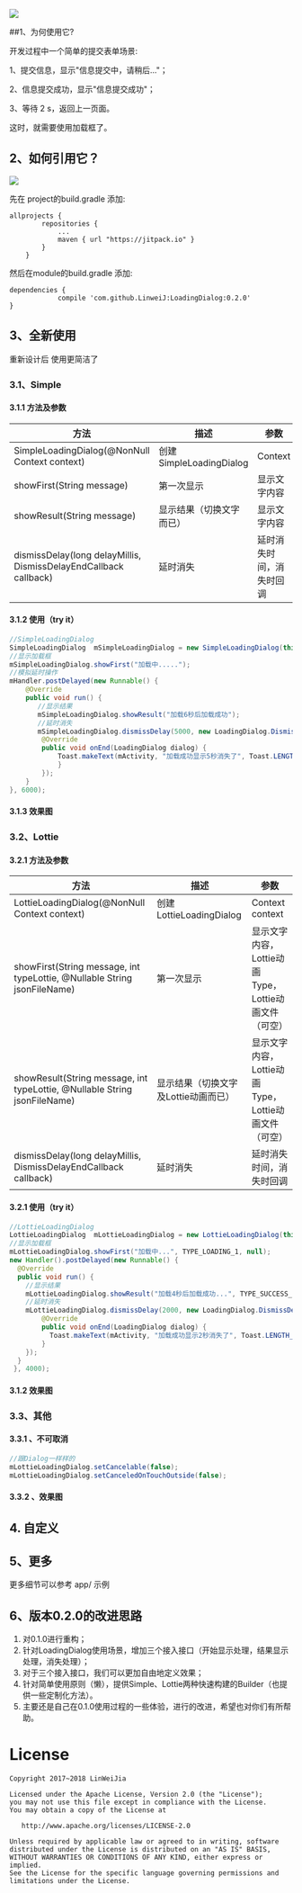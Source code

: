 [![](https://jitpack.io/v/LinweiJ/LoadingDialog.svg)](https://jitpack.io/#LinweiJ/LoadingDialog)

##1、为何使用它?

开发过程中一个简单的提交表单场景:

1、提交信息，显示"信息提交中，请稍后..."；

2、信息提交成功，显示"信息提交成功"；

3、等待 2 s，返回上一页面。

这时，就需要使用加载框了。

## 2、如何引用它？

[![](https://jitpack.io/v/LinweiJ/LoadingDialog.svg)](https://jitpack.io/#LinweiJ/LoadingDialog)

先在 project的build.gradle  添加:
```
allprojects {
		repositories {
			...
			maven { url "https://jitpack.io" }
		}
	}
```
然后在module的build.gradle 添加:
```
dependencies {
	        compile 'com.github.LinweiJ:LoadingDialog:0.2.0'
}
```



## 3、全新使用

重新设计后 使用更简洁了

### 3.1、Simple

#### 3.1.1 方法及参数

| 方法                                       | 描述                    | 参数           |
| ---------------------------------------- | --------------------- | ------------ |
| SimpleLoadingDialog(@NonNull Context context) | 创建SimpleLoadingDialog | Context      |
| showFirst(String message)                | 第一次显示                 | 显示文字内容       |
| showResult(String message)               | 显示结果（切换文字而已）          | 显示文字内容       |
| dismissDelay(long delayMillis, DismissDelayEndCallback callback) | 延时消失                  | 延时消失时间，消失时回调 |

#### 3.1.2 使用（try it）

```java
//SimpleLoadingDialog
SimpleLoadingDialog  mSimpleLoadingDialog = new SimpleLoadingDialog(this);
//显示加载框
mSimpleLoadingDialog.showFirst("加载中.....");
//模拟延时操作
mHandler.postDelayed(new Runnable() {
    @Override
    public void run() {
       //显示结果
       mSimpleLoadingDialog.showResult("加载6秒后加载成功");
	   //延时消失
       mSimpleLoadingDialog.dismissDelay(5000, new LoadingDialog.DismissDelayEndCallback() {
       	@Override
       	public void onEnd(LoadingDialog dialog) {
         	Toast.makeText(mActivity, "加载成功显示5秒消失了", Toast.LENGTH_SHORT).show();
        	}
        });
    }
}, 6000);
```

#### 3.1.3 效果图



### 3.2、Lottie

#### 3.2.1 方法及参数

| 方法                                       | 描述                    | 参数                                 |
| ---------------------------------------- | --------------------- | ---------------------------------- |
| LottieLoadingDialog(@NonNull Context context) | 创建LottieLoadingDialog | Context context                    |
| showFirst(String message, int typeLottie, @Nullable String jsonFileName) | 第一次显示                 | 显示文字内容，Lottie动画Type，Lottie动画文件（可空） |
| showResult(String message, int typeLottie, @Nullable String jsonFileName) | 显示结果（切换文字及Lottie动画而已） | 显示文字内容，Lottie动画Type，Lottie动画文件（可空） |
| dismissDelay(long delayMillis, DismissDelayEndCallback callback) | 延时消失                  | 延时消失时间，消失时回调                       |



#### 3.2.1 使用（try it）

```java
//LottieLoadingDialog
LottieLoadingDialog  mLottieLoadingDialog = new LottieLoadingDialog(this);
//显示加载框
mLottieLoadingDialog.showFirst("加载中...", TYPE_LOADING_1, null);
new Handler().postDelayed(new Runnable() {
  @Override
  public void run() {
  	//显示结果
    mLottieLoadingDialog.showResult("加载4秒后加载成功...", TYPE_SUCCESS_1, null);
    //延时消失
    mLottieLoadingDialog.dismissDelay(2000, new LoadingDialog.DismissDelayEndCallback() {
        @Override
        public void onEnd(LoadingDialog dialog) {
          Toast.makeText(mActivity, "加载成功显示2秒消失了", Toast.LENGTH_LONG).show();
        }
    });
  }
 }, 4000);

```

#### 3.1.2 效果图



### 3.3、其他

#### 3.3.1 、不可取消

```java
//跟Dialog一样样的
mLottieLoadingDialog.setCancelable(false);
mLottieLoadingDialog.setCanceledOnTouchOutside(false);
```

#### 3.3.2 、效果图



## 4. 自定义

#### 

 

## 5、更多

更多细节可以参考 app/ 示例



## 6、版本0.2.0的改进思路

1. 对0.1.0进行重构；
2. 针对LoadingDialog使用场景，增加三个接入接口（开始显示处理，结果显示处理，消失处理）；
3. 对于三个接入接口，我们可以更加自由地定义效果；
4. 针对简单使用原则（懒），提供Simple、Lottie两种快速构建的Builder（也提供一些定制化方法）。
5. 主要还是自己在0.1.0使用过程的一些体验，进行的改进，希望也对你们有所帮助。



# License

```
Copyright 2017~2018 LinWeiJia

Licensed under the Apache License, Version 2.0 (the "License");
you may not use this file except in compliance with the License.
You may obtain a copy of the License at

   http://www.apache.org/licenses/LICENSE-2.0

Unless required by applicable law or agreed to in writing, software
distributed under the License is distributed on an "AS IS" BASIS,
WITHOUT WARRANTIES OR CONDITIONS OF ANY KIND, either express or implied.
See the License for the specific language governing permissions and
limitations under the License.
```
